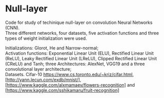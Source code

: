 # Null-layer

Code for study of techinique null-layer on convolution Neural Networks (CNN).<br />
Three different networks, four datasets, five activation functions and three types of weight initialization were used.<br />

Initializations: Glorot, He and Narrow-normal; <br />
Activation functions: Exponential Linear Unit (ELU), Rectified Linear Unit (ReLU), Leaky Rectified Linear Unit (LReLU), Clipped Rectified Linear Unit (CReLU) and Tanh; three Architectures: AlexNet, VGG19 and a three convolutional layer architecture; <br />
Datasets. Cifar-10 <https://www.cs.toronto.edu/~kriz/cifar.html>, [http://yann.lecun.com/exdb/mnist/], [https://www.kaggle.com/alxmamaev/flowers-recognition] and [https://www.kaggle.com/sshikamaru/fruit-recognition]<br />

